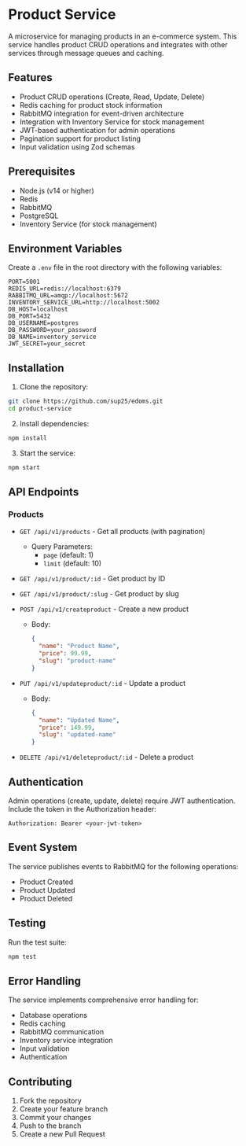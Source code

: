 # Product Service

A microservice for managing products in an e-commerce system. This service handles product CRUD operations and integrates with other services through message queues and caching.

## Features

- Product CRUD operations (Create, Read, Update, Delete)
- Redis caching for product stock information
- RabbitMQ integration for event-driven architecture
- Integration with Inventory Service for stock management
- JWT-based authentication for admin operations
- Pagination support for product listing
- Input validation using Zod schemas

## Prerequisites

- Node.js (v14 or higher)
- Redis
- RabbitMQ
- PostgreSQL
- Inventory Service (for stock management)

## Environment Variables

Create a `.env` file in the root directory with the following variables:

```env
PORT=5001
REDIS_URL=redis://localhost:6379
RABBITMQ_URL=amqp://localhost:5672
INVENTORY_SERVICE_URL=http://localhost:5002
DB_HOST=localhost
DB_PORT=5432
DB_USERNAME=postgres
DB_PASSWORD=your_password
DB_NAME=inventory_service
JWT_SECRET=your_secret
```

## Installation

1. Clone the repository:

```bash
git clone https://github.com/sup25/edoms.git
cd product-service
```

2. Install dependencies:

```bash
npm install
```

3. Start the service:

```bash
npm start
```

## API Endpoints

### Products

- `GET /api/v1/products` - Get all products (with pagination)

  - Query Parameters:
    - `page` (default: 1)
    - `limit` (default: 10)

- `GET /api/v1/product/:id` - Get product by ID

- `GET /api/v1/product/:slug` - Get product by slug

- `POST /api/v1/createproduct` - Create a new product

  - Body:
    ```json
    {
      "name": "Product Name",
      "price": 99.99,
      "slug": "product-name"
    }
    ```

- `PUT /api/v1/updateproduct/:id` - Update a product

  - Body:
    ```json
    {
      "name": "Updated Name",
      "price": 149.99,
      "slug": "updated-name"
    }
    ```

- `DELETE /api/v1/deleteproduct/:id` - Delete a product

## Authentication

Admin operations (create, update, delete) require JWT authentication. Include the token in the Authorization header:

```
Authorization: Bearer <your-jwt-token>
```

## Event System

The service publishes events to RabbitMQ for the following operations:

- Product Created
- Product Updated
- Product Deleted

## Testing

Run the test suite:

```bash
npm test
```

## Error Handling

The service implements comprehensive error handling for:

- Database operations
- Redis caching
- RabbitMQ communication
- Inventory service integration
- Input validation
- Authentication

## Contributing

1. Fork the repository
2. Create your feature branch
3. Commit your changes
4. Push to the branch
5. Create a new Pull Request
